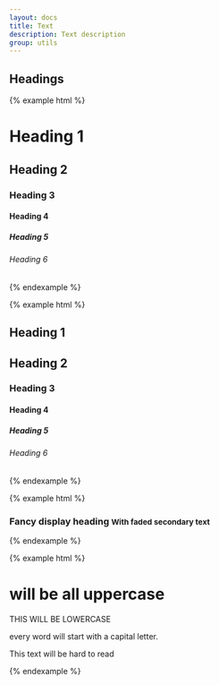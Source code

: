 ```yaml
---
layout: docs
title: Text
description: Text description
group: utils
---
```


## Headings ##

{% example html %}
<h1 class="{{ site.css_prefix }}-text">Heading 1</h1>

<h2 class="{{ site.css_prefix }}-text">Heading 2</h2>

<h3 class="{{ site.css_prefix }}-text">Heading 3</h3>

<h4 class="{{ site.css_prefix }}-text">Heading 4</h4>

<h5 class="{{ site.css_prefix }}-text">Heading 5</h5>

<h6 class="{{ site.css_prefix }}-text">Heading 6</h6>
{% endexample %}

{% example html %}
<section class="sv-text">

<h1>Heading 1</h1>

<h2>Heading 2</h2>

<h3>Heading 3</h3>

<h4>Heading 4</h4>

<h5>Heading 5</h5>

<h6>Heading 6</h6>

</section>
{% endexample %}

{% example html %}
<h3 class="{{ site.css_prefix }}-text">Fancy display heading <small class="sv-text--muted">With faded secondary text</small></h3>
{% endexample %}

{% example html %}

<h1 class="{{ site.css_prefix }}-text--uppercase">will be all uppercase</h1>

<p class="{{ site.css_prefix }}-text--lowercase">THIS WILL BE LOWERCASE</p>

<p class="{{ site.css_prefix }}-text--capitalize">every word will start with a capital letter.</p>

<p class="{{ site.css_prefix }}-text--strike">This text will be hard to read</p>

{% endexample %}
